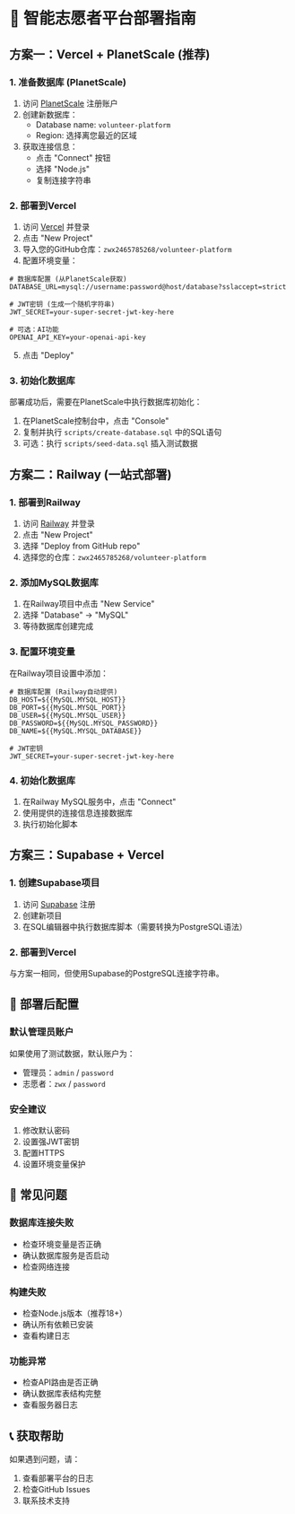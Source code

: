 # 🚀 智能志愿者平台部署指南

## 方案一：Vercel + PlanetScale (推荐)

### 1. 准备数据库 (PlanetScale)

1. 访问 [PlanetScale](https://planetscale.com/) 注册账户
2. 创建新数据库：
   - Database name: `volunteer-platform`
   - Region: 选择离您最近的区域
3. 获取连接信息：
   - 点击 "Connect" 按钮
   - 选择 "Node.js" 
   - 复制连接字符串

### 2. 部署到Vercel

1. 访问 [Vercel](https://vercel.com/) 并登录
2. 点击 "New Project"
3. 导入您的GitHub仓库：`zwx2465785268/volunteer-platform`
4. 配置环境变量：

```env
# 数据库配置 (从PlanetScale获取)
DATABASE_URL=mysql://username:password@host/database?sslaccept=strict

# JWT密钥 (生成一个随机字符串)
JWT_SECRET=your-super-secret-jwt-key-here

# 可选：AI功能
OPENAI_API_KEY=your-openai-api-key
```

5. 点击 "Deploy"

### 3. 初始化数据库

部署成功后，需要在PlanetScale中执行数据库初始化：

1. 在PlanetScale控制台中，点击 "Console"
2. 复制并执行 `scripts/create-database.sql` 中的SQL语句
3. 可选：执行 `scripts/seed-data.sql` 插入测试数据

## 方案二：Railway (一站式部署)

### 1. 部署到Railway

1. 访问 [Railway](https://railway.app/) 并登录
2. 点击 "New Project"
3. 选择 "Deploy from GitHub repo"
4. 选择您的仓库：`zwx2465785268/volunteer-platform`

### 2. 添加MySQL数据库

1. 在Railway项目中点击 "New Service"
2. 选择 "Database" → "MySQL"
3. 等待数据库创建完成

### 3. 配置环境变量

在Railway项目设置中添加：

```env
# 数据库配置 (Railway自动提供)
DB_HOST=${{MySQL.MYSQL_HOST}}
DB_PORT=${{MySQL.MYSQL_PORT}}
DB_USER=${{MySQL.MYSQL_USER}}
DB_PASSWORD=${{MySQL.MYSQL_PASSWORD}}
DB_NAME=${{MySQL.MYSQL_DATABASE}}

# JWT密钥
JWT_SECRET=your-super-secret-jwt-key-here
```

### 4. 初始化数据库

1. 在Railway MySQL服务中，点击 "Connect"
2. 使用提供的连接信息连接数据库
3. 执行初始化脚本

## 方案三：Supabase + Vercel

### 1. 创建Supabase项目

1. 访问 [Supabase](https://supabase.com/) 注册
2. 创建新项目
3. 在SQL编辑器中执行数据库脚本（需要转换为PostgreSQL语法）

### 2. 部署到Vercel

与方案一相同，但使用Supabase的PostgreSQL连接字符串。

## 🔧 部署后配置

### 默认管理员账户

如果使用了测试数据，默认账户为：
- 管理员：`admin` / `password`
- 志愿者：`zwx` / `password`

### 安全建议

1. 修改默认密码
2. 设置强JWT密钥
3. 配置HTTPS
4. 设置环境变量保护

## 🚨 常见问题

### 数据库连接失败
- 检查环境变量是否正确
- 确认数据库服务是否启动
- 检查网络连接

### 构建失败
- 检查Node.js版本（推荐18+）
- 确认所有依赖已安装
- 查看构建日志

### 功能异常
- 检查API路由是否正确
- 确认数据库表结构完整
- 查看服务器日志

## 📞 获取帮助

如果遇到问题，请：
1. 查看部署平台的日志
2. 检查GitHub Issues
3. 联系技术支持
